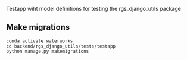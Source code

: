
Testapp wiht model definitions for testing the rgs_django_utils package




## Make migrations

```shell
conda activate waterworks
cd backend/rgs_django_utils/tests/testapp
python manage.py makemigrations
```
